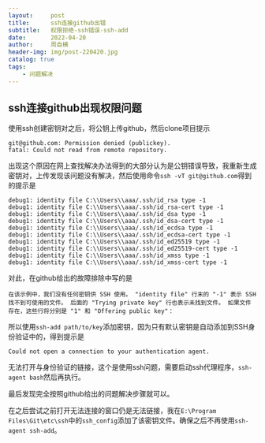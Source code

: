 ```yaml
---
layout:     post
title:      ssh连接github出错
subtitle:   权限拒绝-ssh错误-ssh-add
date:       2022-04-20
author:     周自横
header-img: img/post-220420.jpg
catalog: true
tags:
    - 问题解决
---
```


## ssh连接github出现权限问题

使用ssh创建密钥对之后，将公钥上传github，然后clone项目提示

~~~shell
git@github.com: Permission denied (publickey).
fatal: Could not read from remote repository.
~~~

出现这个原因在网上查找解决办法得到的大部分认为是公钥错误导致，我重新生成密钥对，上传发现该问题没有解决，然后使用命令`ssh -vT git@github.com`得到的提示是

~~~shell
debug1: identity file C:\\Users\\aaa/.ssh/id_rsa type -1
debug1: identity file C:\\Users\\aaa/.ssh/id_rsa-cert type -1
debug1: identity file C:\\Users\\aaa/.ssh/id_dsa type -1
debug1: identity file C:\\Users\\aaa/.ssh/id_dsa-cert type -1
debug1: identity file C:\\Users\\aaa/.ssh/id_ecdsa type -1
debug1: identity file C:\\Users\\aaa/.ssh/id_ecdsa-cert type -1
debug1: identity file C:\\Users\\aaa/.ssh/id_ed25519 type -1
debug1: identity file C:\\Users\\aaa/.ssh/id_ed25519-cert type -1
debug1: identity file C:\\Users\\aaa/.ssh/id_xmss type -1
debug1: identity file C:\\Users\\aaa/.ssh/id_xmss-cert type -1
~~~

对此，在github给出的故障排除中写的是

~~~
在该示例中，我们没有任何密钥供 SSH 使用。 "identity file" 行末的 "-1" 表示 SSH 找不到可使用的文件。 后面的 "Trying private key" 行也表示未找到文件。 如果文件存在，这些行将分别是 "1" 和 "Offering public key"：
~~~

所以使用`ssh-add path/to/key`添加密钥，因为只有默认密钥是自动添加到SSH身份验证中的，得到提示是

~~~shell
Could not open a connection to your authentication agent.
~~~

无法打开与身份验证的链接，这个是使用ssh问题，需要启动ssh代理程序，`ssh-agent bash`然后再执行。

最后发现完全按照github给出的问题解决步骤就可以。

在之后尝试之前打开无法连接的窗口仍是无法链接，我在`E:\Program Files\Git\etc\ssh`中的`ssh_config`添加了该密钥文件。确保之后不再使用`ssh-agent ssh-add`。

